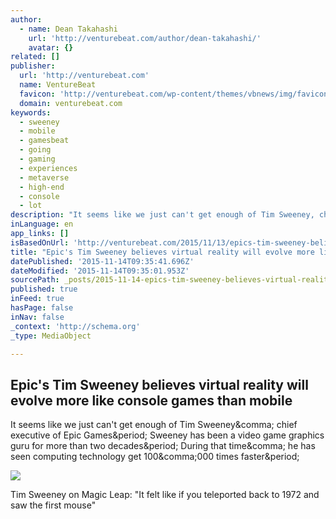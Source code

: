 ```yaml
---
author:
  - name: Dean Takahashi
    url: 'http://venturebeat.com/author/dean-takahashi/'
    avatar: {}
related: []
publisher:
  url: 'http://venturebeat.com'
  name: VentureBeat
  favicon: 'http://venturebeat.com/wp-content/themes/vbnews/img/favicon.ico'
  domain: venturebeat.com
keywords:
  - sweeney
  - mobile
  - gamesbeat
  - going
  - gaming
  - experiences
  - metaverse
  - high-end
  - console
  - lot
description: "It seems like we just can't get enough of Tim Sweeney, chief executive of Epic Games. Sweeney has been a video game graphics guru for more than two decades. During that time, he has seen computing technology get 100,000 times faster."
inLanguage: en
app_links: []
isBasedOnUrl: 'http://venturebeat.com/2015/11/13/epics-tim-sweeney-believes-vr-will-evolve-more-like-console-games-than-mobile/3/'
title: "Epic's Tim Sweeney believes virtual reality will evolve more like console games than mobile"
datePublished: '2015-11-14T09:35:41.696Z'
dateModified: '2015-11-14T09:35:01.953Z'
sourcePath: _posts/2015-11-14-epics-tim-sweeney-believes-virtual-reality-will-evolve-more.md
published: true
inFeed: true
hasPage: false
inNav: false
_context: 'http://schema.org'
_type: MediaObject

---
```

<article style=""><h1>Epic's Tim Sweeney believes virtual reality will evolve more like console games than mobile</h1><p>It seems like we just can't get enough of Tim Sweeney&amp;comma; chief executive of Epic Games&amp;period; Sweeney has been a video game graphics guru for more than two decades&amp;period; During that time&amp;comma; he has seen computing technology get 100&amp;comma;000 times faster&amp;period;</p><img src="http://i1.wp.com/venturebeat.com/wp-content/uploads/2015/11/vrx-3.jpg?resize=800%2C563" /></article>

Tim Sweeney on Magic Leap: "It felt like if you teleported back to 1972 and saw the first mouse"